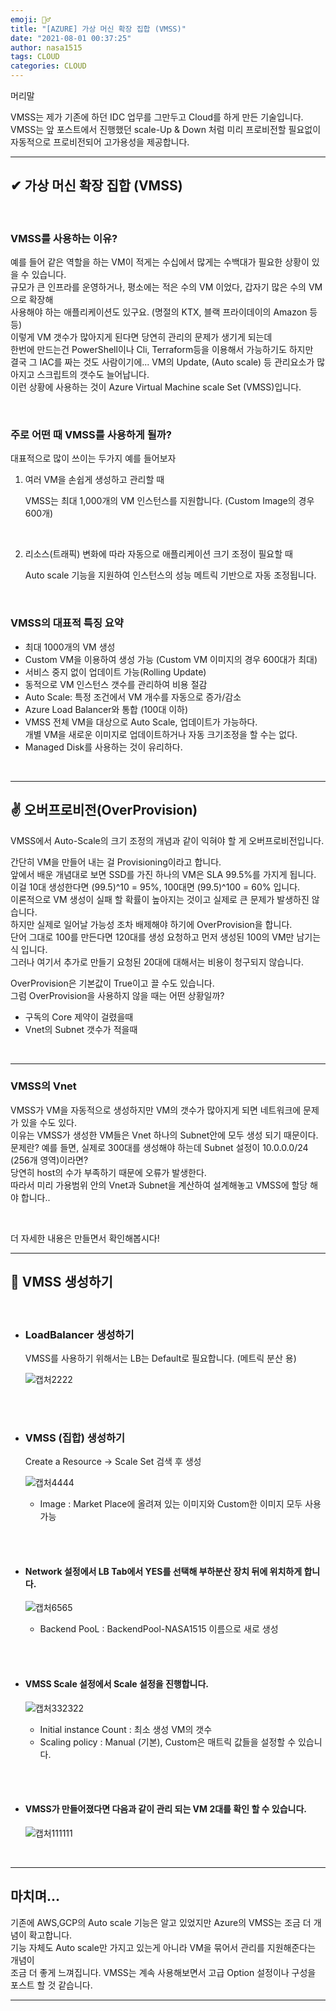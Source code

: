 ```yaml
---
emoji: 🤦‍♂️
title: "[AZURE] 가상 머신 확장 집합 (VMSS)"
date: "2021-08-01 00:37:25"
author: nasa1515
tags: CLOUD
categories: CLOUD
---
```




머리말  
  

VMSS는 제가 기존에 하던 IDC 업무를 그만두고 Cloud를 하게 만든 기술입니다.  
VMSS는 앞 포스트에서 진행했던 scale-Up & Down 처럼 미리 프로비전할 필요없이  
자동적으로 프로비전되어 고가용성을 제공합니다.  


--- 


## ✔ 가상 머신 확장 집합 (VMSS)


<br/>

### VMSS를 사용하는 이유?  

예를 들어 같은 역할을 하는 VM이 적게는 수십에서 많게는 수백대가 필요한 상황이 있을 수 있습니다.  
규모가 큰 인프라를 운영하거나, 평소에는 적은 수의 VM 이었다, 갑자기 많은 수의 VM으로 확장해  
사용해야 하는 애플리케이션도 있구요. (명절의 KTX, 블랙 프라이데이의 Amazon 등등)  
이렇게 VM 갯수가 많아지게 된다면 당연히 관리의 문제가 생기게 되는데  
한번에 만드는건 PowerShell이나 Cli, Terraform등을 이용해서 가능하기도 하지만  
결국 그 IAC를 짜는 것도 사람이기에...
VM의 Update, (Auto scale) 등 관리요소가 많아지고 스크립트의 갯수도 늘어납니다.  
이런 상황에 사용하는 것이 Azure Virtual Machine scale Set (VMSS)입니다.  

<br/>

### 주로 어떤 때 VMSS를 사용하게 될까?  

대표적으로 많이 쓰이는 두가지 예를 들어보자


1. 여러 VM을 손쉽게 생성하고 관리할 때  

    VMSS는 최대 1,000개의 VM 인스턴스를 지원합니다. (Custom Image의 경우 600개)  

<br/>

2. 리소스(트래픽) 변화에 따라 자동으로 애플리케이션 크기 조정이 필요할 때  

    Auto scale 기능을 지원하여 인스턴스의 성능 메트릭 기반으로 자동 조정됩니다.  

<br/>

### VMSS의 대표적 특징 요약 

- 최대 1000개의 VM 생성
- Custom VM을 이용하여 생성 가능 (Custom VM 이미지의 경우 600대가 최대)
- 서비스 중지 없이 업데이트 가능(Rolling Update)
- 동적으로 VM 인스턴스 갯수를 관리하여 비용 절감
- Auto Scale: 특정 조건에서 VM 개수를 자동으로 증가/감소
- Azure Load Balancer와 통합 (100대 이하)
- VMSS 전체 VM을 대상으로 Auto Scale, 업데이트가 가능하다.  
    개별 VM을 새로운 이미지로 업데이트하거나 자동 크기조정을 할 수는 없다.
- Managed Disk를 사용하는 것이 유리하다.

<br/>

---

## ✌ 오버프로비전(OverProvision)


VMSS에서 Auto-Scale의 크기 조정의 개념과 같이 익혀야 할 게 오버프로비전입니다.  

간단히 VM을 만들어 내는 걸 Provisioning이라고 합니다.  
앞에서 배운 개념대로 보면 SSD를 가진 하나의 VM은 SLA 99.5%를 가지게 됩니다.  
이걸 10대 생성한다면 (99.5)^10 = 95%, 100대면 (99.5)^100 = 60% 입니다.  
이론적으로 VM 생성이 실패 할 확률이 높아지는 것이고 실제로 큰 문제가 발생하진 않습니다.  
하지만 실제로 일어날 가능성 조차 배제해야 하기에 OverProvision을 합니다.  
단어 그대로 100를 만든다면 120대를 생성 요청하고 먼저 생성된 100의 VM만 남기는 식 입니다.  
그러나 여기서 추가로 만들기 요청된 20대에 대해서는 비용이 청구되지 않습니다.  

OverProvision은 기본값이 True이고 끌 수도 있습니다.  
그럼 OverProvision을 사용하지 않을 때는 어떤 상황일까?  

* 구독의 Core 제약이 걸렸을때
* Vnet의 Subnet 갯수가 적을때

<br/>

---

### VMSS의 Vnet


VMSS가 VM을 자동적으로 생성하지만 VM의 갯수가 많아지게 되면 네트워크에 문제가 있을 수도 있다.  
이유는 VMSS가 생성한 VM들은 Vnet 하나의 Subnet안에 모두 생성 되기 때문이다.  
문제란? 예를 들면, 실제로 300대를 생성해야 하는데 Subnet 설정이 10.0.0.0/24 (256개 영역)이라면?  
당연히 host의 수가 부족하기 때문에 오류가 발생한다.  
따라서 미리 가용범위 안의 Vnet과 Subnet을 계산하여 설계해놓고 VMSS에 할당 해야 합니다..  

<br>

더 자세한 내용은 만들면서 확인해봅시다!


---

## 🎉 VMSS 생성하기


<br/>


* ### LoadBalancer 생성하기 

    VMSS를 사용하기 위해서는 LB는 Default로 필요합니다. (메트릭 분산 용)

    ![캡처2222](https://user-images.githubusercontent.com/69498804/107487934-0d8f6800-6bca-11eb-88c1-194f4a322495.JPG)

<br/>
<br/>

* ### VMSS (집합) 생성하기   

    Create a Resource -> Scale Set 검색 후 생성

    ![캡처4444](https://user-images.githubusercontent.com/69498804/107488742-1f253f80-6bcb-11eb-95f5-aa1cb3a6c2f7.JPG)


    * Image : Market Place에 올려져 있는 이미지와 Custom한 이미지 모두 사용 가능


<br/>
<br/>

* #### Network 설정에서 LB Tab에서 YES를 선택해 부하분산 장치 뒤에 위치하게 합니다.

    ![캡처6565](https://user-images.githubusercontent.com/69498804/107490107-c656a680-6bcc-11eb-8ebc-9e8870171f93.JPG)

    * Backend PooL : BackendPool-NASA1515 이름으로 새로 생성  

<br/>
<br/>

* #### VMSS Scale 설정에서 Scale 설정을 진행합니다.

    ![캡처332322](https://user-images.githubusercontent.com/69498804/107490327-17669a80-6bcd-11eb-8b4b-0ab955139f09.JPG)

    * Initial instance Count : 최소 생성 VM의 갯수 
    * Scaling policy : Manual (기본), Custom은 매트릭 값들을 설정할 수 있습니다.  


<br/>
<br/>

* #### VMSS가 만들어졌다면 다음과 같이 관리 되는 VM 2대를 확인 할 수 있습니다.

    ![캡처111111](https://user-images.githubusercontent.com/69498804/107490885-d0c57000-6bcd-11eb-867a-4bcc5a530fbd.JPG)

<br/>


---

## 마치며…  


기존에 AWS,GCP의 Auto scale 기능은 알고 있었지만 Azure의 VMSS는 조금 더 개념이 확고합니다.  
기능 자체도 Auto scale만 가지고 있는게 아니라 VM을 묶어서 관리를 지원해준다는 개념이  
조금 더 좋게 느껴집니다. VMSS는 계속 사용해보면서 고급 Option 설정이나 구성을 포스트 할 것 같습니다. 

---

```toc
```